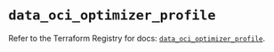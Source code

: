 # `data_oci_optimizer_profile`

Refer to the Terraform Registry for docs: [`data_oci_optimizer_profile`](https://registry.terraform.io/providers/hashicorp/oci/7.19.0/docs/data-sources/optimizer_profile).
